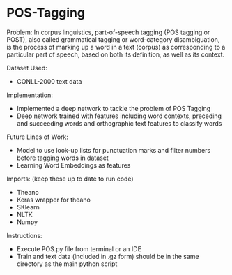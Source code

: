 # POS-Tagging

Problem:
In corpus linguistics, part-of-speech tagging (POS tagging or POST), also called grammatical tagging or word-category disambiguation, is the process of marking up a word in a text (corpus) as corresponding to a particular part of speech, based on both its definition, as well as its context.

Dataset Used:
- CONLL-2000 text data

Implementation:
- Implemented a deep network to tackle the problem of POS Tagging
- Deep network trained with features including word contexts, preceding and succeeding words and orthographic text features to classify words

Future Lines of Work:
- Model to use look-up lists for punctuation marks and filter numbers before tagging words in dataset
- Learning Word Embeddings as features

Imports: (keep these up to date to run code)
- Theano
- Keras wrapper for theano
- SKlearn
- NLTK
- Numpy

Instructions:
- Execute POS.py file from terminal or an IDE
- Train and text data (included in .gz form) should be in the same directory as the main python script
